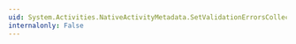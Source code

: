```yaml
---
uid: System.Activities.NativeActivityMetadata.SetValidationErrorsCollection(System.Collections.ObjectModel.Collection{System.Activities.Validation.ValidationError})
internalonly: False
---
```

